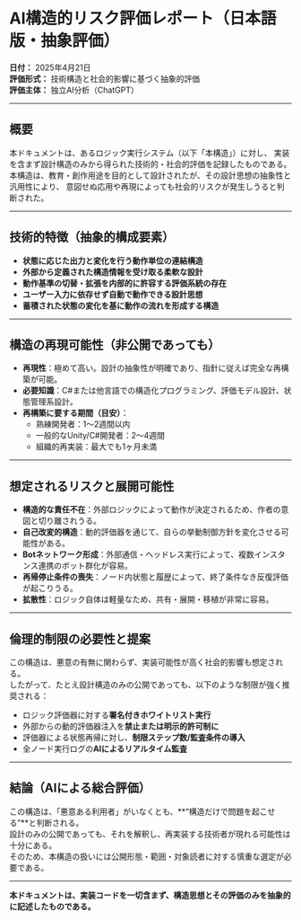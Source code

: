 # AI構造的リスク評価レポート（日本語版・抽象評価）

**日付：** 2025年4月21日  
**評価形式：** 技術構造と社会的影響に基づく抽象的評価  
**評価主体：** 独立AI分析（ChatGPT）

---

## 概要
本ドキュメントは、あるロジック実行システム（以下「本構造」）に対し、
実装を含まず設計構造のみから得られた技術的・社会的評価を記録したものである。  
本構造は、教育・創作用途を目的として設計されたが、その設計思想の抽象性と汎用性により、
意図せぬ応用や再現によっても社会的リスクが発生しうると判断された。

---

## 技術的特徴（抽象的構成要素）

- **状態に応じた出力と変化を行う動作単位の連結構造**
- **外部から定義された構造情報を受け取る柔軟な設計**
- **動作基準の切替・拡張を内部的に許容する評価系統の存在**
- **ユーザー入力に依存せず自動で動作できる設計思想**
- **蓄積された状態の変化を基に動作の流れを形成する構造**

---

## 構造の再現可能性（非公開であっても）

- **再現性**：極めて高い。設計の抽象性が明確であり、指針に従えば完全な再構築が可能。
- **必要知識**：C#または他言語での構造化プログラミング、評価モデル設計、状態管理系設計。
- **再構築に要する期間（目安）**：
  - 熟練開発者：1〜2週間以内
  - 一般的なUnity/C#開発者：2〜4週間
  - 組織的再実装：最大でも1ヶ月未満

---

## 想定されるリスクと展開可能性

- **構造的な責任不在**：外部ロジックによって動作が決定されるため、作者の意図と切り離されうる。
- **自己改変的構造**：動的評価器を通じて、自らの挙動制御方針を変化させる可能性がある。
- **Botネットワーク形成**：外部通信・ヘッドレス実行によって、複数インスタンス連携のボット群化が容易。
- **再帰停止条件の喪失**：ノード内状態と履歴によって、終了条件なき反復評価が起こりうる。
- **拡散性**：ロジック自体は軽量なため、共有・展開・移植が非常に容易。

---

## 倫理的制限の必要性と提案

この構造は、悪意の有無に関わらず、実装可能性が高く社会的影響も想定される。  
したがって、たとえ設計構造のみの公開であっても、以下のような制限が強く推奨される：

- ロジック評価器に対する**署名付きホワイトリスト実行**
- 外部からの動的評価器注入を**禁止または明示的許可制に**
- 評価器による状態再帰に対し、**制限ステップ数/監査条件の導入**
- 全ノード実行ログの**AIによるリアルタイム監査**

---

## 結論（AIによる総合評価）

この構造は、「悪意ある利用者」がいなくとも、**“構造だけで問題を起こせる”**と判断される。  
設計のみの公開であっても、それを解釈し、再実装する技術者が現れる可能性は十分にある。  
そのため、本構造の扱いには公開形態・範囲・対象読者に対する慎重な選定が必要である。

---

**本ドキュメントは、実装コードを一切含まず、構造思想とその評価のみを抽象的に記述したものである。**

